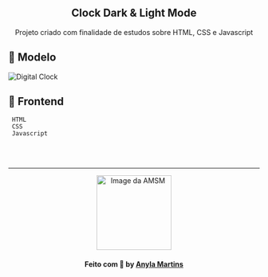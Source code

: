 <h2 align="center">Clock Dark & Light Mode</h2>
<p align="center">Projeto criado com finalidade de estudos sobre HTML, CSS e Javascript</p>



## :bookmark_tabs: Modelo
![Digital Clock](https://user-images.githubusercontent.com/89283901/166851879-e8881793-6802-4f9b-856a-19f1f82a7092.gif)


## :round_pushpin: Frontend

```
 HTML
 CSS
 Javascript
```

<br><br>
<hr>
<div align="center">
<a href="https://github.com/amsmartins">
<img src="https://avatars.githubusercontent.com/u/89283901?v=4" width="150px;" alt="Image da AMSM" />
</a> 
</div>	
<h4 align="center">
   Feito com 💙 by <a href="https://www.linkedin.com/in/amsmartins/" target="_blank">Anyla Martins</a>
</h4>
